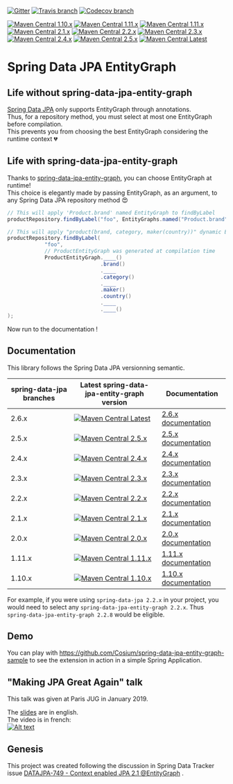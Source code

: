 [![Gitter](https://badges.gitter.im/Cosium/spring-data-jpa-entity-graph.svg)](https://gitter.im/Cosium/spring-data-jpa-entity-graph?utm_source=badge&utm_medium=badge&utm_campaign=pr-badge)
[![Travis branch](https://img.shields.io/travis/Cosium/spring-data-jpa-entity-graph/master.svg)](https://travis-ci.org/Cosium/spring-data-jpa-entity-graph)
[![Codecov branch](https://img.shields.io/codecov/c/github/Cosium/spring-data-jpa-entity-graph/master.svg)](https://codecov.io/gh/Cosium/spring-data-jpa-entity-graph)

[![Maven Central 1.10.x](https://img.shields.io/maven-central/v/com.cosium.spring.data/spring-data-jpa-entity-graph/1.10.svg)](https://search.maven.org/#search%7Cgav%7C1%7Cg%3A%22com.cosium.spring.data%22%20AND%20a%3A%22spring-data-jpa-entity-graph%22)
[![Maven Central 1.11.x](https://img.shields.io/maven-central/v/com.cosium.spring.data/spring-data-jpa-entity-graph/1.11.svg)](https://search.maven.org/#search%7Cgav%7C1%7Cg%3A%22com.cosium.spring.data%22%20AND%20a%3A%22spring-data-jpa-entity-graph%22)
[![Maven Central 1.11.x](https://img.shields.io/maven-central/v/com.cosium.spring.data/spring-data-jpa-entity-graph/2.0.svg)](https://search.maven.org/#search%7Cgav%7C1%7Cg%3A%22com.cosium.spring.data%22%20AND%20a%3A%22spring-data-jpa-entity-graph%22)
[![Maven Central 2.1.x](https://img.shields.io/maven-central/v/com.cosium.spring.data/spring-data-jpa-entity-graph/2.1.svg)](https://search.maven.org/#search%7Cgav%7C1%7Cg%3A%22com.cosium.spring.data%22%20AND%20a%3A%22spring-data-jpa-entity-graph%22)
[![Maven Central 2.2.x](https://img.shields.io/maven-central/v/com.cosium.spring.data/spring-data-jpa-entity-graph/2.2.svg)](https://search.maven.org/#search%7Cgav%7C1%7Cg%3A%22com.cosium.spring.data%22%20AND%20a%3A%22spring-data-jpa-entity-graph%22)
[![Maven Central 2.3.x](https://img.shields.io/maven-central/v/com.cosium.spring.data/spring-data-jpa-entity-graph/2.3.svg)](https://search.maven.org/#search%7Cgav%7C1%7Cg%3A%22com.cosium.spring.data%22%20AND%20a%3A%22spring-data-jpa-entity-graph%22)
[![Maven Central 2.4.x](https://img.shields.io/maven-central/v/com.cosium.spring.data/spring-data-jpa-entity-graph/2.4.svg)](https://search.maven.org/#search%7Cgav%7C1%7Cg%3A%22com.cosium.spring.data%22%20AND%20a%3A%22spring-data-jpa-entity-graph%22)
[![Maven Central 2.5.x](https://img.shields.io/maven-central/v/com.cosium.spring.data/spring-data-jpa-entity-graph/2.5.svg)](https://search.maven.org/#search%7Cgav%7C1%7Cg%3A%22com.cosium.spring.data%22%20AND%20a%3A%22spring-data-jpa-entity-graph%22)
[![Maven Central Latest](https://img.shields.io/maven-central/v/com.cosium.spring.data/spring-data-jpa-entity-graph.svg)](https://search.maven.org/#search%7Cgav%7C1%7Cg%3A%22com.cosium.spring.data%22%20AND%20a%3A%22spring-data-jpa-entity-graph%22)

# Spring Data JPA EntityGraph

## Life without spring-data-jpa-entity-graph

[Spring Data JPA](https://github.com/spring-projects/spring-data-jpa) only supports EntityGraph through annotations.  
Thus, for a repository method, you must select at most one EntityGraph before compilation.  
This prevents you from choosing the best EntityGraph considering the runtime context :broken_heart:

## Life with spring-data-jpa-entity-graph

Thanks to [spring-data-jpa-entity-graph](https://github.com/Cosium/spring-data-jpa-entity-graph), you can choose EntityGraph at runtime!  
This choice is elegantly made by passing EntityGraph, as an argument, to any Spring Data JPA repository method :heart_eyes:

```java
// This will apply 'Product.brand' named EntityGraph to findByLabel
productRepository.findByLabel("foo", EntityGraphs.named("Product.brand"));

// This will apply "product(brand, category, maker(country))" dynamic EntityGraph to findByLabel
productRepository.findByLabel(
            "foo", 
            // ProductEntityGraph was generated at compilation time
            ProductEntityGraph.____()
                              .brand()
                              .____
                              .category()
                              .____
                              .maker()
                              .country()
                              .____
                              .____()
);
```

Now run to the documentation !

## Documentation

This library follows the Spring Data JPA versionning semantic.

spring-data-jpa branches | Latest spring-data-jpa-entity-graph version | Documentation
---------------------------- | --------------- | -----------------
2.6.x | [![Maven Central Latest](https://img.shields.io/maven-central/v/com.cosium.spring.data/spring-data-jpa-entity-graph.svg)](https://search.maven.org/#search%7Cgav%7C1%7Cg%3A%22com.cosium.spring.data%22%20AND%20a%3A%22spring-data-jpa-entity-graph%22) | [2.6.x documentation](doc/MAIN.md)
2.5.x | [![Maven Central 2.5.x](https://img.shields.io/maven-central/v/com.cosium.spring.data/spring-data-jpa-entity-graph/2.5.svg)](https://search.maven.org/#search%7Cgav%7C1%7Cg%3A%22com.cosium.spring.data%22%20AND%20a%3A%22spring-data-jpa-entity-graph%22) | [2.5.x documentation](doc/MAIN.md)
2.4.x | [![Maven Central 2.4.x](https://img.shields.io/maven-central/v/com.cosium.spring.data/spring-data-jpa-entity-graph/2.4.svg)](https://search.maven.org/#search%7Cgav%7C1%7Cg%3A%22com.cosium.spring.data%22%20AND%20a%3A%22spring-data-jpa-entity-graph%22) | [2.4.x documentation](https://github.com/Cosium/spring-data-jpa-entity-graph/blob/2.4.x/doc/MAIN.md)
2.3.x | [![Maven Central 2.3.x](https://img.shields.io/maven-central/v/com.cosium.spring.data/spring-data-jpa-entity-graph/2.3.svg)](https://search.maven.org/#search%7Cgav%7C1%7Cg%3A%22com.cosium.spring.data%22%20AND%20a%3A%22spring-data-jpa-entity-graph%22) | [2.3.x documentation](https://github.com/Cosium/spring-data-jpa-entity-graph/blob/2.3.x/doc/MAIN.md)
2.2.x | [![Maven Central 2.2.x](https://img.shields.io/maven-central/v/com.cosium.spring.data/spring-data-jpa-entity-graph/2.2.svg)](https://search.maven.org/#search%7Cgav%7C1%7Cg%3A%22com.cosium.spring.data%22%20AND%20a%3A%22spring-data-jpa-entity-graph%22) | [2.2.x documentation](https://github.com/Cosium/spring-data-jpa-entity-graph/blob/2.2.x/doc/MAIN.md)
2.1.x | [![Maven Central 2.1.x](https://img.shields.io/maven-central/v/com.cosium.spring.data/spring-data-jpa-entity-graph/2.1.svg)](https://search.maven.org/#search%7Cgav%7C1%7Cg%3A%22com.cosium.spring.data%22%20AND%20a%3A%22spring-data-jpa-entity-graph%22) | [2.1.x documentation](https://github.com/Cosium/spring-data-jpa-entity-graph/blob/2.1.x/doc/MAIN.md)
2.0.x | [![Maven Central 2.0.x](https://img.shields.io/maven-central/v/com.cosium.spring.data/spring-data-jpa-entity-graph/2.0.svg)](https://search.maven.org/#search%7Cgav%7C1%7Cg%3A%22com.cosium.spring.data%22%20AND%20a%3A%22spring-data-jpa-entity-graph%22) | [2.0.x documentation](https://github.com/Cosium/spring-data-jpa-entity-graph/blob/2.0.x/doc/MAIN.md)
1.11.x | [![Maven Central 1.11.x](https://img.shields.io/maven-central/v/com.cosium.spring.data/spring-data-jpa-entity-graph/1.11.svg)](https://search.maven.org/#search%7Cgav%7C1%7Cg%3A%22com.cosium.spring.data%22%20AND%20a%3A%22spring-data-jpa-entity-graph%22) | [1.11.x documentation](https://github.com/Cosium/spring-data-jpa-entity-graph/blob/1.11.x/doc/MAIN.md)
1.10.x | [![Maven Central 1.10.x](https://img.shields.io/maven-central/v/com.cosium.spring.data/spring-data-jpa-entity-graph/1.10.svg)](https://search.maven.org/#search%7Cgav%7C1%7Cg%3A%22com.cosium.spring.data%22%20AND%20a%3A%22spring-data-jpa-entity-graph%22) | [1.10.x documentation](https://github.com/Cosium/spring-data-jpa-entity-graph/blob/1.10.x/doc/MAIN.md)

For example, if you were using `spring-data-jpa 2.2.x` in your project, you would need to select any `spring-data-jpa-entity-graph 2.2.x`. Thus `spring-data-jpa-entity-graph 2.2.8` would be eligible.

## Demo

You can play with https://github.com/Cosium/spring-data-jpa-entity-graph-sample to see the extension in action in a simple Spring Application.

## "Making JPA Great Again" talk

This talk was given at Paris JUG in January 2019.  

The [slides](https://cosium.github.io/making-jpa-great-again/) are in english.  
The video is in french:  
[![Alt text](https://img.youtube.com/vi/7yZgSdkvJDE/0.jpg)](https://www.youtube.com/watch?v=7yZgSdkvJDE)

## Genesis

This project was created following the discussion in Spring Data Tracker issue [DATAJPA-749 - Context enabled JPA 2.1 @EntityGraph](https://jira.spring.io/browse/DATAJPA-749) .
